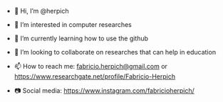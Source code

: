 - 👋 Hi, I’m @herpich
- 👀 I’m interested in computer researches 
- 🌱 I’m currently learning how to use the github
- 💞️ I’m looking to collaborate on researches that can help in education
- 📫 How to reach me: 
        fabricio.herpich@gmail.com or 
        https://www.researchgate.net/profile/Fabricio-Herpich

- 📷 Social media:
          https://www.instagram.com/fabricioherpich/
        
<!---
herpich/herpich is a ✨ special ✨ repository because its `README.md` (this file) appears on your GitHub profile.
You can click the Preview link to take a look at your changes.
--->
